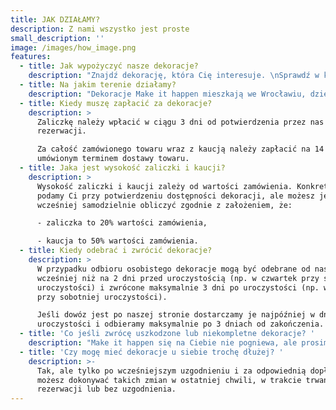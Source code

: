 ```yaml
---
title: JAK DZIAŁAMY?
description: Z nami wszystko jest proste
small_description: ''
image: /images/how_image.png
features:
  - title: Jak wypożyczyć nasze dekoracje?
    description: "Znajdź dekorację, która Cię interesuje. \nSprawdź w kalendarzu jej dostępność w dniu Twojej uroczystości.\nWypełnij formularz kontaktowy, który pozwoli sprecyzować Twoje potrzeby.\nSkontaktujemy się z Tobą tak szybko jak będzie to możliwe. Daj nam maksymalnie 48 godzin \U0001F60A\nPo ustaleniu szczegółów wyślemy Ci umowę i dane do przelewu zaliczki. \nTeraz Twoja kolej. Wystarczy, że wyślesz nam skan podpisanej umowy i skan  dowodu osobistego. \nNa uiszczenie zaliczki masz 3 dni, po tym czasie rezerwacja będzie anulowana. Do dzieła!\n"
  - title: Na jakim terenie działamy?
    description: "Dekoracje Make it happen mieszkają we Wrocławiu, dzięki temu na terenie naszego miasta i jego okolic transport wszystkich dekoracji jest darmowy. \nCo jeśli jesteś spoza Wrocławia, a nie wyobrażasz sobie swojej imprezy bez naszych dekoracji? \nNic prostszego:\n Ścianki i metalowe ozdoby dowozimy do 100 km od Wrocławia. Koszt transportu wyceniamy indywidualnie.\nKrzesła Chiavari - tutaj działamy szerzej, żadne podróże nie są nam straszne.\nPodtalerze oraz metalowe okręgi (o średnicy do 100cm) są najmniej problematycznym elementem do transportu - możemy je wysłać kurierem w dowolne miejsce w Polsce \U0001F60A\nCo jeśli zechcesz samodzielnie odebrać dekoracje? Istnieje taka możliwość jeśli chcesz wypożyczyć krzesła amerykańskie, podtalerze, metalowe okręgi, ścianki: makrama, drzwi, metalowe kwiaty, miedziane stelaże.\n"
  - title: Kiedy muszę zapłacić za dekoracje?
    description: >
      Zaliczkę należy wpłacić w ciągu 3 dni od potwierdzenia przez nas
      rezerwacji.

      Za całość zamówionego towaru wraz z kaucją należy zapłacić na 14 dni przed
      umówionym terminem dostawy towaru.
  - title: Jaka jest wysokość zaliczki i kaucji?
    description: >
      Wysokość zaliczki i kaucji zależy od wartości zamówienia. Konkretne kwoty
      podamy Ci przy potwierdzeniu dostępności dekoracji, ale możesz je sobie
      wcześniej samodzielnie obliczyć zgodnie z założeniem, że:

      - zaliczka to 20% wartości zamówienia, 

      - kaucja to 50% wartości zamówienia.
  - title: Kiedy odebrać i zwrócić dekoracje?
    description: >
      W przypadku odbioru osobistego dekoracje mogą być odebrane od nas nie
      wcześniej niż na 2 dni przed uroczystością (np. w czwartek przy sobotniej
      uroczystości) i zwrócone maksymalnie 3 dni po uroczystości (np. we wtorek
      przy sobotniej uroczystości).

      Jeśli dowóz jest po naszej stronie dostarczamy je najpóźniej w dniu
      uroczystości i odbieramy maksymalnie po 3 dniach od zakończenia.
  - title: 'Co jeśli zwrócę uszkodzone lub niekompletne dekoracje? '
    description: "Make it happen się na Ciebie nie pogniewa, ale prosimy, żebyś dbał o nasze dekoracje jak o swoje własne, bo dla nas są bezcenne \U0001F60A.\nJeśli jednak coś się uszkodzi, nie martw się, koszty naprawy lub odkupienia potrącimy z kaucji.\n"
  - title: 'Czy mogę mieć dekoracje u siebie trochę dłużej? '
    description: >-
      Tak, ale tylko po wcześniejszym uzgodnieniu i za odpowiednią dopłatą. Nie
      możesz dokonywać takich zmian w ostatniej chwili, w trakcie trwania
      rezerwacji lub bez uzgodnienia.
---
```


